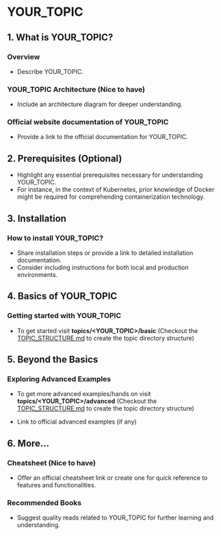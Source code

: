 <!-- Given that we're focusing on a topic named 'YOUR_TOPIC' -->

# YOUR_TOPIC

## 1. What is YOUR_TOPIC?

### Overview

- Describe YOUR_TOPIC.

### YOUR_TOPIC Architecture (Nice to have)

- Include an architecture diagram for deeper understanding.

### Official website documentation of YOUR_TOPIC

- Provide a link to the official documentation for YOUR_TOPIC.

## 2. Prerequisites (Optional)

- Highlight any essential prerequisites necessary for understanding YOUR_TOPIC.
- For instance, in the context of Kubernetes, prior knowledge of Docker might be required for comprehending containerization technology.

## 3. Installation

### How to install YOUR_TOPIC?

- Share installation steps or provide a link to detailed installation documentation.
- Consider including instructions for both local and production environments.

## 4. Basics of YOUR_TOPIC

### Getting started with YOUR_TOPIC

- To get started visit **topics/<YOUR_TOPIC>/basic**
  (Checkout the [TOPIC_STRUCTURE.md](./TOPIC_STRUCTURE.md) to create the topic directory structure)

<!-- Direct users to official getting started documentation or offer a simple 'basic' example. -->

## 5. Beyond the Basics

### Exploring Advanced Examples

- To get more advanced examples/hands on visit **topics/<YOUR_TOPIC>/advanced**
  (Checkout the [TOPIC_STRUCTURE.md](./TOPIC_STRUCTURE.md) to create the topic directory structure)

- Link to official advanced examples (if any)

## 6. More...

### Cheatsheet (Nice to have)

- Offer an official cheatsheet link or create one for quick reference to features and functionalities.

### Recommended Books

- Suggest quality reads related to YOUR_TOPIC for further learning and understanding.
